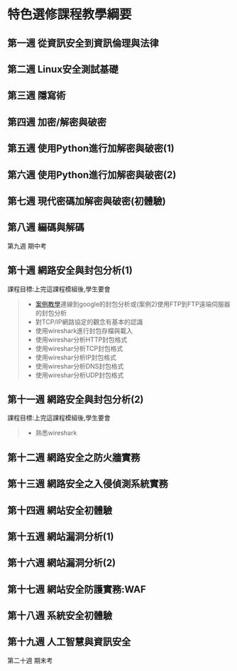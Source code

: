 # 特色選修課程教學綱要

## 第一週	從資訊安全到資訊倫理與法律

## 第二週	Linux安全測試基礎

## 第三週	隱寫術

## 第四週	加密/解密與破密

## 第五週	使用Python進行加解密與破密(1)

## 第六週	使用Python進行加解密與破密(2)

## 第七週	現代密碼加解密與破密(初體驗)

## 第八週	編碼與解碼

第九週	期中考

## 第十週	網路安全與封包分析(1)

課程目標:上完這課程模組後,學生要會
>* [案例教學](案例1)連線到google的封包分析或(案例2)使用FTP到FTP遠端伺服器的封包分析
>* 對TCP/IP網路協定的觀念有基本的認識
>* 使用wireshark進行封包存檔與載入
>* 使用wireshar分析HTTP封包格式
>* 使用wireshar分析TCP封包格式
>* 使用wireshar分析IP封包格式
>* 使用wireshar分析DNS封包格式
>* 使用wireshar分析UDP封包格式

## 第十一週	網路安全與封包分析(2)

課程目標:上完這課程模組後,學生要會
>* 熟悉wireshark

## 第十二週	網路安全之防火牆實務

## 第十三週	網路安全之入侵偵測系統實務

## 第十四週	網站安全初體驗

## 第十五週	網站漏洞分析(1)

## 第十六週	網站漏洞分析(2)

## 第十七週	網站安全防護實務:WAF

## 第十八週	系統安全初體驗

## 第十九週	人工智慧與資訊安全

第二十週	期末考
